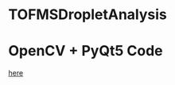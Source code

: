 # TOFMSDropletAnalysis

# OpenCV + PyQt5 Code
[here](https://gist.github.com/docPhil99/ca4da12c9d6f29b9cea137b617c7b8b1)
